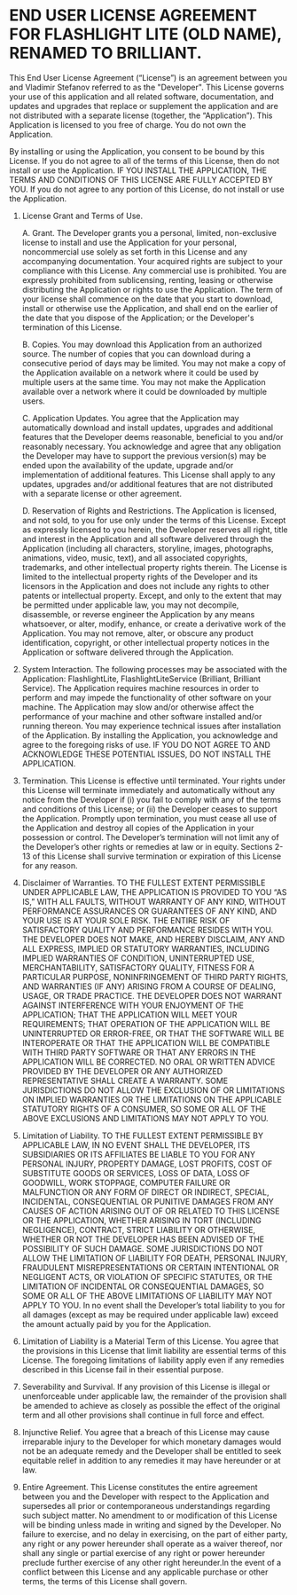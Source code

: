 # END USER LICENSE AGREEMENT FOR FLASHLIGHT LITE (OLD NAME), RENAMED TO BRILLIANT.

This End User License Agreement (“License”) is an agreement between you and Vladimir Stefanov referred to as the "Developer".
This License governs your use of this application and all related software, documentation, and updates and upgrades that replace or supplement the application and are not distributed with a separate license (together, the “Application”). This Application is licensed to you free of charge. You do not own the Application.

By installing or using the Application, you consent to be bound by this License.  If you do not agree to all of the terms of this License, then do not install or use the Application. IF YOU INSTALL THE APPLICATION, THE TERMS AND CONDITIONS OF THIS LICENSE ARE FULLY ACCEPTED BY YOU.  If you do not agree to any portion of this License, do not install or use the Application.

1. License Grant and Terms of Use.
  
    A. Grant.
The Developer grants you a personal, limited, non-exclusive license to install and use the Application for your personal, noncommercial use solely as set forth in this License and any accompanying documentation. Your acquired rights are subject to your compliance with this License. Any commercial use is prohibited. You are expressly prohibited from sublicensing, renting, leasing or otherwise distributing the Application or rights to use the Application. The term of your license shall commence on the date that you start to download, install or otherwise use the Application, and shall end on the earlier of the date that you dispose of the Application; or the Developer's termination of this License.
  
    B. Copies.
You may download this Application from an authorized source. The number of copies that you can download during a consecutive period of days may be limited.  You may not make a copy of the Application available on a network where it could be used by multiple users at the same time. You may not make the Application available over a network where it could be downloaded by multiple users.  

    C. Application Updates.
You agree that the Application may automatically download and install updates, upgrades and additional features that the Developer deems reasonable, beneficial to you and/or reasonably necessary.  You acknowledge and agree that any obligation the Developer may have to support the previous version(s) may be ended upon the availability of the update, upgrade and/or implementation of additional features.  This License shall apply to any updates, upgrades and/or additional features that are not distributed with a separate license or other agreement.

    D. Reservation of Rights and Restrictions.
The Application is licensed, and not sold, to you for use only under the terms of this License. Except as expressly licensed to you herein, the Developer reserves all right, title and interest in the Application and all software delivered through the Application (including all characters, storyline, images, photographs, animations, video, music, text), and all associated copyrights, trademarks, and other intellectual property rights therein.  The License is limited to the intellectual property rights of the Developer and its licensors in the Application and does not include any rights to other patents or intellectual property. Except, and only to the extent that may be permitted under applicable law, you may not decompile, disassemble, or reverse engineer the Application by any means whatsoever, or alter, modify, enhance, or create a derivative work of the Application.  You may not remove, alter, or obscure any product identification, copyright, or other intellectual property notices in the Application or software delivered through the Application.

2. System Interaction.
The following processes may be associated with the Application: FlashlightLite, FlashlightLiteService (Brilliant, Brilliant Service). The Application requires machine resources in order to perform and may impede the functionality of other software on your machine.  The Application may slow and/or otherwise affect the performance of your machine and other software installed and/or running thereon.  You may experience technical issues after installation of the Application.  By installing the Application, you acknowledge and agree to the foregoing risks of use.  IF YOU DO NOT AGREE TO AND ACKNOWLEDGE THESE POTENTIAL ISSUES, DO NOT INSTALL THE APPLICATION.

3. Termination.
This License is effective until terminated. Your rights under this License will terminate immediately and automatically without any notice from the Developer if (i) you fail to comply with any of the terms and conditions of this License; or (ii) the Developer ceases to support the Application. Promptly upon termination, you must cease all use of the Application and destroy all copies of the Application in your possession or control. The Developer’s termination will not limit any of the Developer’s other rights or remedies at law or in equity. Sections 2-13 of this License shall survive termination or expiration of this License for any reason.

4. Disclaimer of Warranties.
TO THE FULLEST EXTENT PERMISSIBLE UNDER APPLICABLE LAW, THE APPLICATION IS PROVIDED TO YOU “AS IS,” WITH ALL FAULTS, WITHOUT WARRANTY OF ANY KIND, WITHOUT PERFORMANCE ASSURANCES OR GUARANTEES OF ANY KIND, AND YOUR USE IS AT YOUR SOLE RISK. THE ENTIRE RISK OF SATISFACTORY QUALITY AND PERFORMANCE RESIDES WITH YOU. THE DEVELOPER DOES NOT MAKE, AND HEREBY DISCLAIM, ANY AND ALL EXPRESS, IMPLIED OR STATUTORY WARRANTIES, INCLUDING IMPLIED WARRANTIES OF CONDITION, UNINTERRUPTED USE, MERCHANTABILITY, SATISFACTORY QUALITY, FITNESS FOR A PARTICULAR PURPOSE, NONINFRINGEMENT OF THIRD PARTY RIGHTS, AND WARRANTIES (IF ANY) ARISING FROM A COURSE OF DEALING, USAGE, OR TRADE PRACTICE. THE DEVELOPER DOES NOT WARRANT AGAINST INTERFERENCE WITH YOUR ENJOYMENT OF THE APPLICATION; THAT THE APPLICATION WILL MEET YOUR REQUIREMENTS; THAT OPERATION OF THE APPLICATION WILL BE UNINTERRUPTED OR ERROR-FREE, OR THAT THE SOFTWARE WILL BE INTEROPERATE OR THAT THE APPLICATION WILL BE COMPATIBLE WITH THIRD PARTY SOFTWARE OR THAT ANY ERRORS IN THE APPLICATION WILL BE CORRECTED. NO ORAL OR WRITTEN ADVICE PROVIDED BY THE DEVELOPER OR ANY AUTHORIZED REPRESENTATIVE SHALL CREATE A WARRANTY. SOME JURISDICTIONS DO NOT ALLOW THE EXCLUSION OF OR LIMITATIONS ON IMPLIED WARRANTIES OR THE LIMITATIONS ON THE APPLICABLE STATUTORY RIGHTS OF A CONSUMER, SO SOME OR ALL OF THE ABOVE EXCLUSIONS AND LIMITATIONS MAY NOT APPLY TO YOU.

5. Limitation of Liability.
TO THE FULLEST EXTENT PERMISSIBLE BY APPLICABLE LAW, IN NO EVENT SHALL THE DEVELOPER, ITS SUBSIDIARIES OR ITS AFFILIATES BE LIABLE TO YOU FOR ANY PERSONAL INJURY, PROPERTY DAMAGE, LOST PROFITS, COST OF SUBSTITUTE GOODS OR SERVICES, LOSS OF DATA, LOSS OF GOODWILL, WORK STOPPAGE, COMPUTER FAILURE OR MALFUNCTION OR ANY FORM OF DIRECT OR INDIRECT, SPECIAL, INCIDENTAL, CONSEQUENTIAL OR PUNITIVE DAMAGES FROM ANY CAUSES OF ACTION ARISING OUT OF OR RELATED TO THIS LICENSE OR THE APPLICATION, WHETHER ARISING IN TORT (INCLUDING NEGLIGENCE), CONTRACT, STRICT LIABILITY OR OTHERWISE, WHETHER OR NOT THE DEVELOPER HAS BEEN ADVISED OF THE POSSIBILITY OF SUCH DAMAGE.  SOME JURISDICTIONS DO NOT ALLOW THE LIMITATION OF LIABILITY FOR DEATH, PERSONAL INJURY, FRAUDULENT MISREPRESENTATIONS OR CERTAIN INTENTIONAL OR NEGLIGENT ACTS, OR VIOLATION OF SPECIFIC STATUTES, OR THE LIMITATION OF INCIDENTAL OR CONSEQUENTIAL DAMAGES, SO SOME OR ALL OF THE ABOVE LIMITATIONS OF LIABILITY MAY NOT APPLY TO YOU. In no event shall the Developer’s total liability to you for all damages (except as may be required under applicable law) exceed the amount actually paid by you for the Application.

6. Limitation of Liability is a Material Term of this License.
You agree that the provisions in this License that limit liability are essential terms of this License.  The foregoing limitations of liability apply even if any remedies described in this License fail in their essential purpose.

7. Severability and Survival.
If any provision of this License is illegal or unenforceable under applicable law, the remainder of the provision shall be amended to achieve as closely as possible the effect of the original term and all other provisions shall continue in full force and effect.

8. Injunctive Relief.
You agree that a breach of this License may cause irreparable injury to the Developer for which monetary damages would not be an adequate remedy and the Developer shall be entitled to seek equitable relief in addition to any remedies it may have hereunder or at law.

9. Entire Agreement.
This License constitutes the entire agreement between you and the Developer with respect to the Application and supersedes all prior or contemporaneous understandings regarding such subject matter.  No amendment to or modification of this License will be binding unless made in writing and signed by the Developer. No failure to exercise, and no delay in exercising, on the part of either party, any right or any power hereunder shall operate as a waiver thereof, nor shall any single or partial exercise of any right or power hereunder preclude further exercise of any other right hereunder.In the event of a conflict between this License and any applicable purchase or other terms, the terms of this License shall govern.
